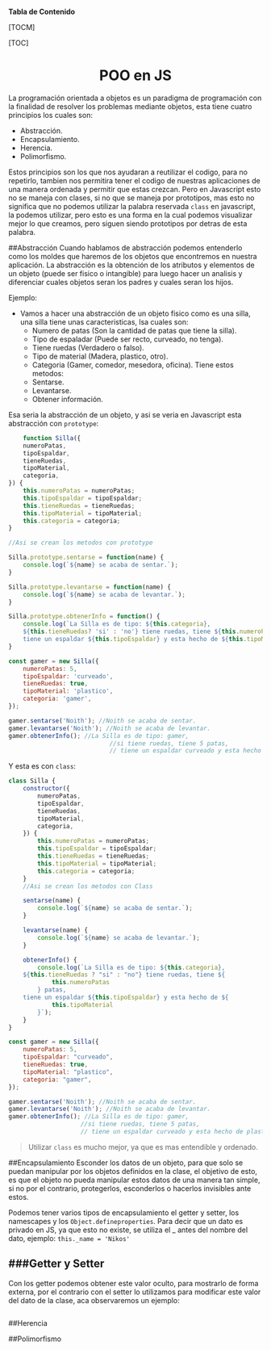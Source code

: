 **Tabla de Contenido**

[TOCM]

[TOC]

<h1>
	<center>POO en JS</center>
</h1>

La programación orientada a objetos es un paradigma de programación con la finalidad de resolver los problemas mediante objetos, esta tiene cuatro principios los cuales son:

- Abstracción.
- Encapsulamiento.
- Herencia.
- Polimorfismo.

Estos principios son los que nos ayudaran a reutilizar el codigo, para no repetirlo, tambien nos permitira tener el codigo de nuestras aplicaciones de una manera ordenada y permitir que estas crezcan. Pero en Javascript esto no se maneja con clases, si no que se maneja por prototipos, mas esto no significa que no podemos utilizar la palabra reservada `class` en javascript, la podemos utilizar, pero esto es una forma en la cual podemos visualizar mejor lo que creamos, pero siguen siendo prototipos por detras de esta palabra.

##Abstracción
Cuando hablamos de abstracción podemos entenderlo como los moldes que haremos de los objetos que encontremos en nuestra aplicación. La abstracción es la obtención de los atributos y elementos de un objeto (puede ser fisico o intangible) para luego hacer un analisis y diferenciar cuales objetos seran los padres y cuales seran los hijos.

Ejemplo:
+ Vamos a hacer una abstracción de un objeto fisico como es una silla, una silla tiene unas caracteristicas, lsa cuales son:
	- Numero de patas (Son la cantidad de patas que tiene la silla).
	- Tipo de espaladar (Puede ser recto, curveado, no tenga).
	- Tiene ruedas (Verdadero o falso).
	- Tipo de material (Madera, plastico, otro).
	- Categoria (Gamer, comedor, mesedora, oficina).
	Tiene estos metodos:
	- Sentarse.
	- Levantarse.
	- Obtener información.

Esa seria la abstracción de un objeto, y asi se veria en Javascript esta abstracción con `prototype`:

```javascript
	function Silla({
    numeroPatas,
    tipoEspaldar,
    tieneRuedas,
    tipoMaterial,
    categoria,
}) {
    this.numeroPatas = numeroPatas;
    this.tipoEspaldar = tipoEspaldar;
    this.tieneRuedas = tieneRuedas;
    this.tipoMaterial = tipoMaterial;
    this.categoria = categoria;
}

//Asi se crean los metodos con prototype

Silla.prototype.sentarse = function(name) {
    console.log(`${name} se acaba de sentar.`);
}

Silla.prototype.levantarse = function(name) {
    console.log(`${name} se acaba de levantar.`);
}

Silla.prototype.obtenerInfo = function() {
    console.log(`La Silla es de tipo: ${this.categoria},
    ${this.tieneRuedas? 'si' : 'no'} tiene ruedas, tiene ${this.numeroPatas} patas,
    tiene un espaldar ${this.tipoEspaldar} y esta hecho de ${this.tipoMaterial}`)
}

const gamer = new Silla({
    numeroPatas: 5,
    tipoEspaldar: 'curveado',
    tieneRuedas: true,
    tipoMaterial: 'plastico',
    categoria: 'gamer',
});

gamer.sentarse('Noith'); //Noith se acaba de sentar.
gamer.levantarse('Noith'); //Noith se acaba de levantar.
gamer.obtenerInfo(); //La Silla es de tipo: gamer,
							//si tiene ruedas, tiene 5 patas,
							// tiene un espaldar curveado y esta hecho de plastico
```

Y esta es con `class`:

```javascript
class Silla {
    constructor({
        numeroPatas,
        tipoEspaldar,
        tieneRuedas,
        tipoMaterial,
        categoria,
    }) {
        this.numeroPatas = numeroPatas;
        this.tipoEspaldar = tipoEspaldar;
        this.tieneRuedas = tieneRuedas;
        this.tipoMaterial = tipoMaterial;
        this.categoria = categoria;
    }
    //Asi se crean los metodos con Class

    sentarse(name) {
        console.log(`${name} se acaba de sentar.`);
    }

    levantarse(name) {
        console.log(`${name} se acaba de levantar.`);
    }

    obtenerInfo() {
        console.log(`La Silla es de tipo: ${this.categoria},
    ${this.tieneRuedas ? "si" : "no"} tiene ruedas, tiene ${
            this.numeroPatas
        } patas,
    tiene un espaldar ${this.tipoEspaldar} y esta hecho de ${
            this.tipoMaterial
        }`);
    }
}

const gamer = new Silla({
    numeroPatas: 5,
    tipoEspaldar: "curveado",
    tieneRuedas: true,
    tipoMaterial: "plastico",
    categoria: "gamer",
});

gamer.sentarse('Noith'); //Noith se acaba de sentar.
gamer.levantarse('Noith'); //Noith se acaba de levantar.
gamer.obtenerInfo(); //La Silla es de tipo: gamer,
					//si tiene ruedas, tiene 5 patas,
					// tiene un espaldar curveado y esta hecho de plastico
```

> Utilizar `class` es mucho mejor, ya que es mas entendible y ordenado.

##Encapsulamiento
Esconder los datos de un objeto, para que solo se puedan manipular por los objetos definidos en la clase, el objetivo de esto, es que el objeto no pueda manipular estos datos de una manera tan simple, si no por el contrario, protegerlos, esconderlos o hacerlos invisibles ante estos.

Podemos tener varios tipos de encapsulamiento el getter y setter, los namescapes y los `Object.defineproperties`. Para decir que un dato es privado en JS, ya que esto no existe, se utiliza el _ antes del nombre del dato, ejemplo: `this._name = 'Nikos'`

###Getter y Setter
---
Con los getter podemos obtener este valor oculto, para mostrarlo de forma externa, por el contrario con el setter lo utilizamos para modificar este valor del dato de la clase, aca observaremos un ejemplo:

```javascript

```
##Herencia

##Polimorfismo
